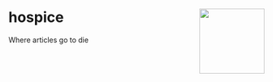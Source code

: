 <h1>hospice
  <img src="https://user-images.githubusercontent.com/2625584/43720069-bb12c856-998f-11e8-9e1e-66d47df63b4b.png"
       align="right" width="128" height="128" />
</h1>

Where articles go to die
